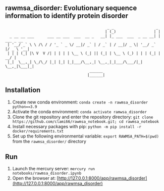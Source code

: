 ## rawmsa_disorder: Evolutionary sequence information to identify protein disorder
```
                                              _ _                   _           
                                             | (_)                 | |          
  _ __ __ ___      ___ __ ___  ___  __ _   __| |_ ___  ___  _ __ __| | ___ _ __ 
 | '__/ _` \ \ /\ / / '_ ` _ \/ __|/ _` | / _` | / __|/ _ \| '__/ _` |/ _ \ '__|
 | | | (_| |\ V  V /| | | | | \__ \ (_| || (_| | \__ \ (_) | | | (_| |  __/ |   
 |_|  \__,_| \_/\_/ |_| |_| |_|___/\__,_| \__,_|_|___/\___/|_|  \__,_|\___|_|   
                                      ______                                    
                                     |______|                                   
```
## Installation

1. Create new conda environment: `conda create -n rawmsa_disorder python==3.9`
2. Activate the conda environment: `conda activate ramwsa_disorder`
3. Clone the git repository and enter the repository directory: `git clone https://github.com/clami66/rawmsa_notebook.git; cd rawmsa_notebook`
4. Install necessary packages with pip: `python -m pip install -r docker/requirements.txt`
5. Set up the following environmental variable: `export RAWMSA_PATH=$(pwd)` from the `rawmsa_disorder/` directory

## Run

1. Launch the mercury server: `mercury run notebooks/rawmsa_disorder.ipynb`
2. Open the browser at: [http://127.0.0.1:8000/app/rawmsa_disorder](http://127.0.0.1:8000/app/rawmsa_disorder)
